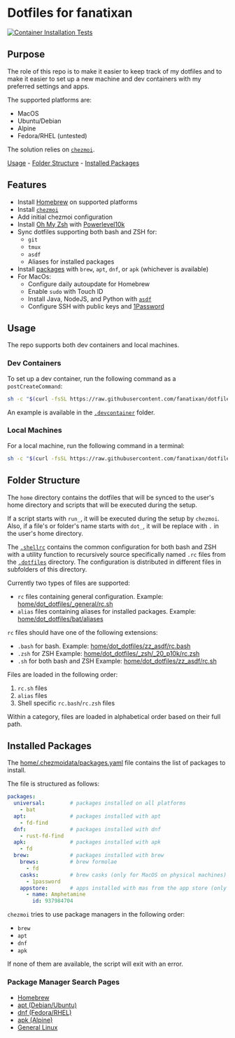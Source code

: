 # Dotfiles for fanatixan

[![Container Installation Tests](https://github.com/fanatixan/dotfiles/actions/workflows/pipeline.yml/badge.svg)](https://github.com/fanatixan/dotfiles/actions/workflows/pipeline.yml)

## Purpose

The role of this repo is to make it easier to keep track of my dotfiles
and to make it easier to set up a new machine and dev containers with my
preferred settings and apps.

The supported platforms are:

- MacOS
- Ubuntu/Debian
- Alpine
- Fedora/RHEL (untested)

The solution relies on [`chezmoi`](https://www.chezmoi.io/).

[Usage](#usage) -
[Folder Structure](#folder-structure) -
[Installed Packages](#installed-packages)

## Features

- Install [Homebrew](https://brew.sh/) on supported platforms
- Install [`chezmoi`](https://www.chezmoi.io/)
- Add initial chezmoi configuration
- Install [Oh My Zsh](https://ohmyz.sh/) with [Powerlevel10k](https://github.com/romkatv/powerlevel10k)
- Sync dotfiles supporting both bash and ZSH for:
  - `git`
  - `tmux`
  - `asdf`
  - Aliases for installed packages
- Install [packages](#installed-packages) with `brew`, `apt`, `dnf`, or `apk` (whichever is available)
- For MacOs:
  - Configure daily autoupdate for Homebrew
  - Enable `sudo` with Touch ID
  - Install Java, NodeJS, and Python with [`asdf`](https://asdf-vm.com/)
  - Configure SSH with public keys and [1Password](https://1password.com/)

## Usage

The repo supports both dev containers and local machines.

### Dev Containers

To set up a dev container, run the following command as a `postCreateCommand`:

```sh
sh -c "$(curl -fsSL https://raw.githubusercontent.com/fanatixan/dotfiles/refs/heads/main/init-container.sh)"
```

An example is available in the [`.devcontainer`](.devcontainer) folder.

### Local Machines

For a local machine, run the following command in a terminal:

```sh
sh -c "$(curl -fsSL https://raw.githubusercontent.com/fanatixan/dotfiles/refs/heads/main/init-pc.sh)"
```

## Folder Structure

The `home` directory contains the dotfiles that will be synced to the user's home directory
and scripts that will be executed during the setup.

If a script starts with `run_`, it will be executed during the setup by `chezmoi`.
Also, if a file's or folder's name starts with `dot_`, it will be replace with
`.` in the user's home directory.

The [`.shellrc`](home/dot_shellrc) contains the common configuration for both bash
and ZSH with a utility function to recursively source specifically named `.rc` files
from the [`.dotfiles`](home/dot_dotfiles/) directory. The configuration is distributed
in different files in subfolders of this directory.

Currently two types of files are supported:

- `rc` files containing general configuration.
  Example: [home/dot_dotfiles/_general/rc.sh](home/dot_dotfiles/_general/rc.sh)
- `alias` files containing aliases for installed packages.
  Example: [home/dot_dotfiles/bat/aliases](home/dot_dotfiles/bat/aliases)

`rc` files should have one of the following extensions:

- `.bash` for bash.
  Example: [home/dot_dotfiles/zz_asdf/rc.bash](home/dot_dotfiles/zz_asdf/rc.bash)
- `.zsh` for ZSH
  Example: [home/dot_dotfiles/_zsh/_20_p10k/rc.zsh](home/dot_dotfiles/_zsh/_20_p10k/rc.zsh)
- `.sh` for both bash and ZSH
  Example: [home/dot_dotfiles/zz_asdf/rc.sh](home/dot_dotfiles/zz_asdf/rc.sh)

Files are loaded in the following order:

1. `rc.sh` files
2. `alias` files
3. Shell specific `rc.bash`/`rc.zsh` files

Within a category, files are loaded in alphabetical order based on their full path.

## Installed Packages

The [home/.chezmoidata/packages.yaml](home/.chezmoidata/packages.yaml) file contains
the list of packages to install.

The file is structured as follows:

```yaml
packages:
  universal:        # packages installed on all platforms
    - bat
  apt:              # packages installed with apt
    - fd-find
  dnf:              # packages installed with dnf
    - rust-fd-find
  apk:              # packages installed with apk
    - fd
  brew:             # packages installed with brew
    brews:          # brew formolae
      - fd
    casks:          # brew casks (only for MacOS on physical machines)
      - 1password
    appstore:       # apps installed with mas from the app store (only for MacOS on physical machines)
      - name: Amphetamine
        id: 937984704
```

`chezmoi` tries to use package managers in the following order:

- `brew`
- `apt`
- `dnf`
- `apk`

If none of them are available, the script will exit with an error.

### Package Manager Search Pages

- [Homebrew](https://formulae.brew.sh/)
- [apt (Debian/Ubuntu)](https://packages.ubuntu.com/)
- [dnf (Fedora/RHEL)](https://packages.fedoraproject.org/)
- [apk (Alpine)](https://pkgs.alpinelinux.org/)
- [General Linux](https://pkgs.org/)
